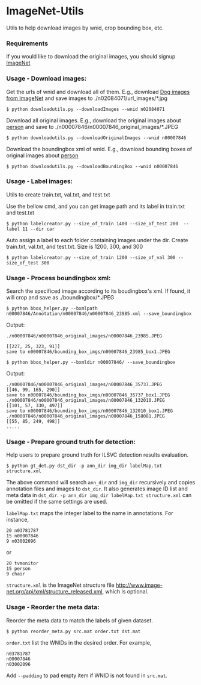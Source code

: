 # ImageNet-Utils
Utils to help download images by wnid, crop bounding box, etc.

### Requirements
If you would like to download the original images, you should signup [ImageNet](http://www.image-net.org/)

### Usage - Download images:
Get the urls of wnid and download all of them. E.g., download [Dog images from ImageNet](http://www.image-net.org/synset?wnid=n02084071) and save images to ./n02084071/url_images/*.jpg

`$ python downloadutils.py --downloadImages --wnid n02084071`

Download all original images. E.g., download the original images about [person](http://www.image-net.org/synset?wnid=n00007846) and save to ./n00007846/n00007846_original_images/*.JPEG

`$ python downloadutils.py --downloadOriginalImages --wnid n00007846`

Download the boundingbox xml of wnid. E.g., download  bounding boxes of original images about [person](http://www.image-net.org/synset?wnid=n00007846)

`$ python downloadutils.py --downloadBoundingBox --wnid n00007846`

### Usage - Label images:
Utils to create train.txt, val.txt, and test.txt

Use the bellow cmd, and you can get image path and its label in train.txt and test.txt

`$ python labelcreator.py --size_of_train 1400 --size_of_test 200  --label 11 --dir car`

Auto assign a label to each folder containing images under the dir. Create train.txt, val.txt, and test.txt. Size is 1200, 300, and 300

`$ python labelcreator.py --size_of_train 1200 --size_of_val 300 --size_of_test 300`

### Usage - Process boundingbox xml:
Search the specificed image according to its boudingbox's xml. If found, it will crop and save as ./boundingbox/*.JPEG

`$ python bbox_helper.py --bxmlpath n00007846/Annotation/n00007846/n00007846_23985.xml --save_boundingbox`

Output:

	./n00007846/n00007846_original_images/n00007846_23985.JPEG

	[[227, 25, 323, 91]]
	save to n00007846/bounding_box_imgs/n00007846_23985_box1.JPEG

`$ python bbox_helper.py --bxmldir n00007846/ --save_boundingbox`

Output:

	./n00007846/n00007846_original_images/n00007846_35737.JPEG
	[[46, 99, 165, 290]]
	save to n00007846/bounding_box_imgs/n00007846_35737_box1.JPEG
	./n00007846/n00007846_original_images/n00007846_132010.JPEG
	[[101, 57, 330, 497]]
	save to n00007846/bounding_box_imgs/n00007846_132010_box1.JPEG
	./n00007846/n00007846_original_images/n00007846_158081.JPEG
	[[55, 85, 249, 498]]
	.....

### Usage - Prepare ground truth for detection:
Help users to prepare ground truth for ILSVC detection results evaluation.

`$ python gt_det.py dst_dir -p ann_dir img_dir labelMap.txt structure.xml`

The above command will search `ann_dir` and `img_dir` recursively and copies annotation files and images to `dst_dir`. It also generates image ID list and meta data in `dst_dir`. `-p ann_dir img_dir labelMap.txt structure.xml` can be omitted if the same settings are used.

`labelMap.txt` maps the integer label to the name in annotations. For instance,

	20 n03781787
	15 n00007846
	9 n03002096

or

	20 tvmonitor
	15 person
	9 chair

`structure.xml` is the ImageNet structure file http://www.image-net.org/api/xml/structure_released.xml, which is optional.

### Usage - Reorder the meta data:
Reorder the meta data to match the labels of given dataset.

`$ python reorder_meta.py src.mat order.txt dst.mat`

`order.txt` list the WNIDs in the desired order. For example,

	n03781787
	n00007846
	n03002096

Add `--padding` to pad empty item if WNID is not found in `src.mat`.
